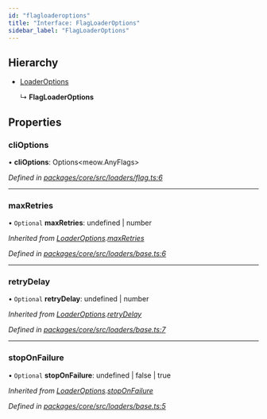 ```yaml
---
id: "flagloaderoptions"
title: "Interface: FlagLoaderOptions"
sidebar_label: "FlagLoaderOptions"
---
```


## Hierarchy

- [LoaderOptions](loaderoptions.md)

  ↳ **FlagLoaderOptions**

## Properties

### cliOptions

• **cliOptions**: Options&#60;meow.AnyFlags>

_Defined in [packages/core/src/loaders/flag.ts:6](https://github.com/willsoto/node-konfig/blob/60bd8de/packages/core/src/loaders/flag.ts#L6)_

---

### maxRetries

• `Optional` **maxRetries**: undefined \| number

_Inherited from [LoaderOptions](loaderoptions.md).[maxRetries](loaderoptions.md#maxretries)_

_Defined in [packages/core/src/loaders/base.ts:6](https://github.com/willsoto/node-konfig/blob/60bd8de/packages/core/src/loaders/base.ts#L6)_

---

### retryDelay

• `Optional` **retryDelay**: undefined \| number

_Inherited from [LoaderOptions](loaderoptions.md).[retryDelay](loaderoptions.md#retrydelay)_

_Defined in [packages/core/src/loaders/base.ts:7](https://github.com/willsoto/node-konfig/blob/60bd8de/packages/core/src/loaders/base.ts#L7)_

---

### stopOnFailure

• `Optional` **stopOnFailure**: undefined \| false \| true

_Inherited from [LoaderOptions](loaderoptions.md).[stopOnFailure](loaderoptions.md#stoponfailure)_

_Defined in [packages/core/src/loaders/base.ts:5](https://github.com/willsoto/node-konfig/blob/60bd8de/packages/core/src/loaders/base.ts#L5)_
